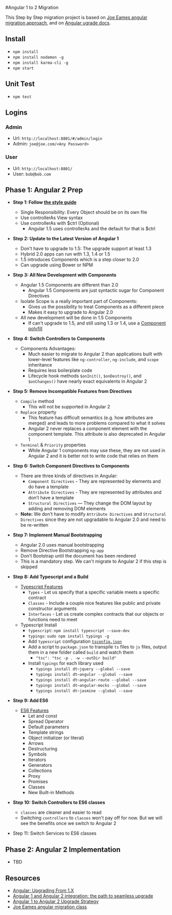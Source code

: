 #Angular 1 to 2 Migration

This Step by Step migration project is based on [Joe Eames angular migration approach](https://app.pluralsight.com/library/courses/migrating-applications-angular-2), and on [Angular ugrade docs](https://angular.io/docs/ts/latest/guide/upgrade.html). 

## Install

* `npm install`
* `npm install nodemon -g`
* `npm install karma-cli -g`
* `npm start`

## Unit Test

* `npm test`

## Logins

### Admin
* Url: `http://localhost:8801/#/admin/login`
* Admin: `joe@joe.com/<Any Password>`

### User
* Url: `http://localhost:8801/`
* User: `bob@bob.com`

## Phase 1: Angular 2 Prep

* **Step 1: Follow [the style guide](https://github.com/johnpapa/angular-styleguide/tree/master/a1) **   
    * Single Responsibility: Every Object should be on its own file     
    * Use controllerAs View syntax
    * Use controllerAs with $ctrl (Optional)
        * Angular 1.5 uses controllerAs and the default for that is $ctrl
        
* **Step 2: Update to the Latest Version of Angular 1**
    * Don't have to upgrade to 1.5: The upgrade support at least 1.3
    * Hybrid 2.0 apps can run with 1.3, 1.4 or 1.5
    * 1.5 introduces Components which is a step closer to 2.0
    * Can upgrade using Bower or NPM
    
* **Step 3: All New Development with Components**
    * Angular 1.5 Components are different than 2.0 
        * Angular 1.5 Components are just syntactic sugar for Component Directives
    * Isolate Scope is a really important part of Components:
        * Gives us the possibility to treat Components as a different piece 
        * Makes it easy to upgrade to Angular 2.0
    * All new development will be done in 1.5 Components
        * If can't upgrade to 1.5, and still using 1.3 or 1.4, use a [Component polyfill](https://github.com/toddmotto/angular-component)
        
* **Step 4: Switch Controllers to Components**
    * Components Advantages:
        * Much easier to migrate to Angular 2 than applications built with lower-level features like `ng-controller`, `ng-include`, and `scope` inheritance
        * Requires less boilerplate code
        * Lifecycle hook methods `$onInit()`, `$onDestroy()`, and `$onChanges()` have nearly exact equivalents in Angular 2
        
* **Step 5: Remove Incompatible Features from Directives**
    * `Compile` method
        * This will not be supported in Angular 2
    * `Replace` property
        * This feature has difficult semantics (e.g. how attributes are merged) and leads to more problems compared to what it solves
        * Angular 2 never replaces a component element with the component template. This attribute is also deprecated in Angular 1
    * `Terminal` & `Priority` properties
        * While Angular 1 components may use these, they are not used in Angular 2 and it is better not to write code that relies on them
        
* **Step 6: Switch Component Directives to Components**
    * There are three kinds of directives in Angular:
        * `Component Directives` - They are represented by elements and do have a template
        * `Attribute Directives` - They are represented by attributes and don’t have a template
        * `Structural Directives` — They change the DOM layout by adding and removing DOM elements
    * **Note:** We don’t have to modify `Attribute Directives` and `Structural Directives` since they are not upgradable to Angular 2.0 and need to be re-written

* **Step 7: Implement Manual Bootstrapping**
    * Angular 2.0 uses manual bootstrapping
    * Remove Directive Bootstrapping `ng-app`
    * Don’t Bootstrap until the document has been rendered
    * This is a mandatory step. We can't migrate to Angular 2 if this step is skipped
          
* **Step 8: Add Typescript and a Build**
    * [Typescript Features](http://tutorialzine.com/2016/07/learn-typescript-in-30-minutes/)
        * `Types` - Let us specify that a specific variable meets a specific contract
        * `Classes` - Include a couple nice features like public and private constructor arguments
        * `Interfaces` - Let us create complex contracts that our objects or functions need to meet
    * Typescript Install
        * `typescript`: `npm install typescript --save-dev`
        * `typings`: `sudo npm install typings -g`
        * Add `typescript` configuration [`tsconfig.json`](https://www.typescriptlang.org/docs/handbook/tsconfig-json.html)
        * Add a script to `package.json` to transpile `ts` files to `js` files, output them in a new folder called `build` and watch them
            * `"tsc": "tsc -p . -w --outDir build"`
        * Install `typings` for each library used
            * `typings install dt~jquery --global --save`
            * `typings install dt~angular --global --save`
            * `typings install dt~angular-route --global --save`
            * `typings install dt~angular-mocks --global --save`
            * `typings install dt~jasmine --global --save`
* **Step 9: Add ES6**
    * [ES6 Features](http://www.hichamelhammouchi.com/development/2015/10/01/learning-es6/)
        * Let and const
        * Spread Operator
        * Default parameters
        * Template strings
        * Object initializer (or literal)
        * Arrows
        * Destructuring
        * Symbols
        * Iterators
        * Generators
        * Collections
        * Proxy
        * Promises
        * Classes
        * New Built-in Methods
        
* **Step 10: Switch Controllers to ES6 classes**
    * `classes` are cleaner and easier to read
    * Switching `controllers` to `classes` won't pay off for now. But we will see the benefits once we switch to Angular 2

* Step 11: Switch Services to ES6 classes

## Phase 2: Angular 2 Implementation 

* TBD

## Resources

* [Angular: Upgrading From 1.X](https://angular.io/docs/ts/latest/guide/upgrade.html)
* [Angular 1 and Angular 2 integration: the path to seamless upgrade](http://angularjs.blogspot.in/2015/08/angular-1-and-angular-2-coexistence.html)
* [Angular 1 to Angular 2 Upgrade Strategy](https://docs.google.com/document/d/1xvBZoFuNq9hsgRhPPZOJC-Z48AHEbIBPlOCBTSD8m0Y)
* [Joe Eames angular migration class](https://app.pluralsight.com/library/courses/migrating-applications-angular-2)

